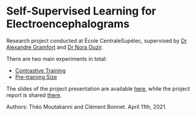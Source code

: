# Self-Supervised Learning for Electroencephalograms

Research project conducted at École CentraleSupélec, supervised by [Dr Alexandre Gramfort](http://alexandre.gramfort.net/) and [Dr Nora Ouzir](https://scholar.google.com/citations?user=QoZ6NyoAAAAJ&hl=en).

There are two main experiments in total:
- [Contrastive Training](ContrastiveTraining.ipynb)
- [Pre-training Size](ExpeNumberPatients.ipynb)

The slides of the project presentation are available [here](presentation_slides.pdf), while the project report is shared [there](project_report.pdf).

Authors: Théo Moutakanni and Clément Bonnet.
April 11th, 2021.